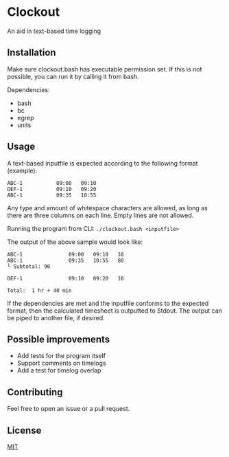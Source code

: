# Clockout
An aid in text-based time logging

## Installation
Make sure clockout.bash has executable permission set. If this is not possible, you can run it by calling it from bash.

Dependencies:
- bash
- bc
- egrep
- units

## Usage
A text-based inputfile is expected according to the following format (example):
```
ABC-1           09:00   09:10
DEF-1           09:10   09:20
ABC-1           09:35   10:55
```
Any type and amount of whitespace characters are allowed, as long as there are three columns on each line. Empty lines are not allowed.

Running the program from CLI:
`./clockout.bash <inputfile>`

The output of the above sample would look like:
```
ABC-1				09:00	09:10	10
ABC-1				09:35	10:55	80
└ Subtotal: 90

DEF-1				09:10	09:20	10

Total: 	1 hr + 40 min
```

If the dependencies are met and the inputfile conforms to the expected format, then the calculated timesheet is outputted to Stdout. The output can be piped to another file, if desired.

## Possible improvements

- Add tests for the program itself
- Support comments on timelogs
- Add a test for timelog overlap

## Contributing

Feel free to open an issue or a pull request.


## License

[MIT](https://choosealicense.com/licenses/mit/)
